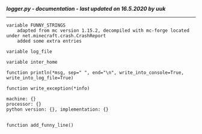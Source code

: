 ***logger.py - documentation - last updated on 16.5.2020 by uuk***
___

    variable FUNNY_STRINGS
        adapted from mc version 1.15.2, decompiled with mc-forge located under net.minecraft.crash.CrashReport
        added some extra entries

    variable log_file

    variable inter_home

    function println(*msg, sep=" ", end="\n", write_into_console=True, write_into_log_file=True)

    function write_exception(*info)
    
    machine: {}
    processor: {}
    python version: {}, implementation: {}


    function add_funny_line()